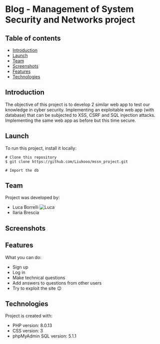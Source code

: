# Blog - Management of System Security and Networks project

## Table of contents
* [Introduction](#introduction)
* [Launch](#launch)
* [Team](#team)
* [Screenshots](#screenshots)
* [Features](#features)
* [Technologies](#technologies)

## Introduction
The objective of this project is to develop 2 similar web app to test our knowledge in cyber security. 
Implementing an exploitable web app (with database) that can be subjected to XSS, CSRF and SQL injection attacks.
Implementing the same web app as before but this time secure.

## Launch
To run this project, install it locally:
```
# Clone this repository
$ git clone https://github.com/Liukooo/mssn_project.git

# Import the db 
```

## Team
Project was developed by:
* Luca Borrelli ![Luca](./img/luca.png)
* Ilaria Brescia <!--![Ilaria](./img/ila.png)-->

## Screenshots
<!-- ![signup](./img/signup.png)
![login](./img/login.png)
![home](./img/home.png) -->

## Features
What you can do:
* Sign up
* Log in
* Make technical questions
* Add answers to questions from other users
* Try to exploit the site :wink:

## Technologies
Project is created with:
* PHP version: 8.0.13
* CSS version: 3
* phpMyAdmin SQL version: 5.1.1

